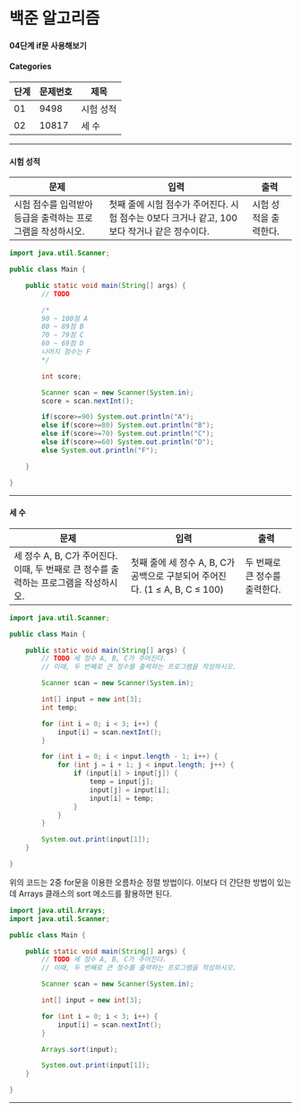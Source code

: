 # 백준 알고리즘

#### 04단계 if문 사용해보기

#### Categories

|<center>단계</center>|<center>문제번호</center>|<center>제목</center>|
|---|---|---|
|01|9498|시험 성적|
|02|10817|세 수|

<hr>

#### 시험 성적

|<center>문제</center>|<center>입력</center>|<center>출력</center>|
|---|---|---|
|시험 점수를 입력받아 등급을 출력하는 프로그램을 작성하시오.|첫째 줄에 시험 점수가 주어진다. 시험 점수는 0보다 크거나 같고, 100보다 작거나 같은 정수이다.|시험 성적을 출력한다.|

```java
import java.util.Scanner;

public class Main {

	public static void main(String[] args) {
		// TODO

		/*
		90 ~ 100점 A
		80 ~ 89점 B
		70 ~ 79점 C
		60 ~ 69점 D
		나머지 점수는 F
		*/

		int score;

		Scanner scan = new Scanner(System.in);
		score = scan.nextInt();

		if(score>=90) System.out.println("A");
		else if(score>=80) System.out.println("B");
		else if(score>=70) System.out.println("C");
		else if(score>=60) System.out.println("D");
		else System.out.println("F");

	}

}

```

<hr>

#### 세 수

|<center>문제</center>|<center>입력</center>|<center>출력</center>|
|---|---|---|
|세 정수 A, B, C가 주어진다. 이때, 두 번째로 큰 정수를 출력하는 프로그램을 작성하시오. |첫째 줄에 세 정수 A, B, C가 공백으로 구분되어 주어진다. (1 ≤ A, B, C ≤ 100)|두 번째로 큰 정수를 출력한다.|

```java
import java.util.Scanner;

public class Main {

	public static void main(String[] args) {
		// TODO 세 정수 A, B, C가 주어진다.
		// 이때, 두 번째로 큰 정수를 출력하는 프로그램을 작성하시오.

		Scanner scan = new Scanner(System.in);

		int[] input = new int[3];
		int temp;

		for (int i = 0; i < 3; i++) {
			input[i] = scan.nextInt();
		}

		for (int i = 0; i < input.length - 1; i++) {
			for (int j = i + 1; j < input.length; j++) {
				if (input[i] > input[j]) {
					temp = input[j];
					input[j] = input[i];
					input[i] = temp;
				}
			}
		}

		System.out.print(input[1]);
	}

}

```

위의 코드는 2중 for문을 이용한 오름차순 정렬 방법이다. 이보다 더 간단한 방법이 있는데 Arrays 클래스의 sort 메소드를 활용하면 된다.

```java
import java.util.Arrays;
import java.util.Scanner;

public class Main {

	public static void main(String[] args) {
		// TODO 세 정수 A, B, C가 주어진다.
		// 이때, 두 번째로 큰 정수를 출력하는 프로그램을 작성하시오.

		Scanner scan = new Scanner(System.in);

		int[] input = new int[3];

		for (int i = 0; i < 3; i++) {
			input[i] = scan.nextInt();
		}

		Arrays.sort(input);

		System.out.print(input[1]);
	}

}

```

<hr>

